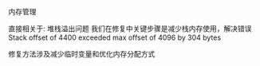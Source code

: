 内存管理

直接相关于: 堆栈溢出问题
我们在修复中关键步骤是减少栈内存使用，解决错误
  Stack offset of 4400 exceeded max offset of 4096 by 304 bytes

修复方法涉及减少临时变量和优化内存分配方式
